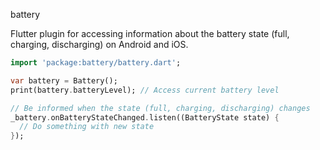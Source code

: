 battery

Flutter plugin for accessing information about the battery state (full, charging, discharging) on Android and iOS.

```dart
import 'package:battery/battery.dart';

var battery = Battery();
print(battery.batteryLevel); // Access current battery level

// Be informed when the state (full, charging, discharging) changes
_battery.onBatteryStateChanged.listen((BatteryState state) {
  // Do something with new state
});
```